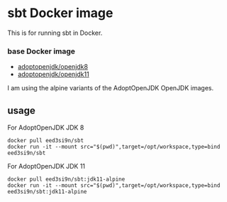 sbt Docker image
================

This is for running sbt in Docker.

### base Docker image

- [adoptopenjdk/openjdk8](https://hub.docker.com/r/adoptopenjdk/openjdk8)
- [adoptopenjdk/openjdk11](https://hub.docker.com/r/adoptopenjdk/openjdk11)

I am using the alpine variants of the AdoptOpenJDK OpenJDK images.

## usage

For AdoptOpenJDK JDK 8

```
docker pull eed3si9n/sbt
docker run -it --mount src="$(pwd)",target=/opt/workspace,type=bind eed3si9n/sbt
```

For AdoptOpenJDK JDK 11

```
docker pull eed3si9n/sbt:jdk11-alpine
docker run -it --mount src="$(pwd)",target=/opt/workspace,type=bind eed3si9n/sbt:jdk11-alpine
```
